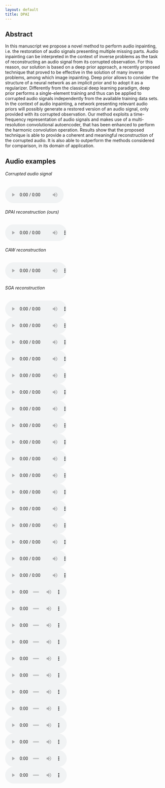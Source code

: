 ```yaml
---
layout: default
title: DPAI
---
```


## Abstract

In this manuscript we propose a novel method to perform audio inpainting, i.e. the restoration of audio signals presenting multiple missing parts. Audio inpainting can be interpreted in the context of inverse problems as the task of reconstructing an audio signal from its corrupted observation. For this reason, our solution is based on a deep prior approach, a recently proposed technique that proved to be effective in the solution of many inverse problems, among which image inpainting.
Deep prior allows to consider the structure of a neural network as an implicit prior and to adopt it as a regularizer. Differently from the classical deep learning paradigm, deep prior performs a single-element training and thus can be applied to corrupted audio signals independently from the available training data sets. In the context of audio inpainting, a network presenting relevant audio priors will possibly generate a restored version of an audio signal, only provided with its corrupted observation.
Our method exploits a time-frequency representation of audio signals and makes use of a multi-resolution convolutional autoencoder, that has been enhanced to perform the harmonic convolution operation. Results show that the proposed technique is able to provide a coherent and meaningful reconstruction of the corrupted audio. It is also able to outperform the methods considered for comparison, in its domain of application.

## Audio examples

<div class="container">
   <div class="column-1">
     <h6>Corrupted audio signal</h6>
     <audio src="audio/example0/audio_original_masked.wav" controls preload style="width: 190px;"></audio>
   </div>
   <div class="column-2">
     <h6>DPAI reconstruction (ours)</h6>
     <audio src="audio/example0/dpai.wav" controls preload style="width: 200px;"></audio>
   </div>
   <div class="column-3">
     <h6>CAW reconstruction</h6>
     <audio src="audio/example0/caw.wav" controls preload style="width: 200px;"></audio>
   </div>
   <div class="column-4">
     <h6>SGA reconstruction</h6>
     <audio src="audio/example0/sga.wav" controls preload style="width: 200px;"></audio>
   </div>
</div>

<div class="container">
   <div class="column-1">
     <audio src="audio/example1/audio_original_masked.wav" controls preload style="width: 200px;"></audio>
   </div>
   <div class="column-2">
     <audio src="audio/example1/dpai.wav" controls preload style="width: 200px;"></audio>
   </div>
   <div class="column-3">
     <audio src="audio/example1/caw.wav" controls preload style="width: 200px;"></audio>
   </div>
   <div class="column-4">
     <audio src="audio/example1/sga.wav" controls preload style="width: 200px;"></audio>
   </div>
</div>

<div class="container">
   <div class="column-1">
     <audio src="audio/example2/audio_original_masked.wav" controls preload style="width: 200px;"></audio>
   </div>
   <div class="column-2">
     <audio src="audio/example2/dpai.wav" controls preload style="width: 200px;"></audio>
   </div>
   <div class="column-3">
     <audio src="audio/example2/caw.wav" controls preload style="width: 200px;"></audio>
   </div>
   <div class="column-4">
     <audio src="audio/example2/sga.wav" controls preload style="width: 200px;"></audio>
   </div>
</div>

<div class="container">
   <div class="column-1">
     <audio src="audio/example3/audio_original_masked.wav" controls preload style="width: 200px;"></audio>
   </div>
   <div class="column-2">
     <audio src="audio/example3/dpai.wav" controls preload style="width: 200px;"></audio>
   </div>
   <div class="column-3">
     <audio src="audio/example3/caw.wav" controls preload style="width: 200px;"></audio>
   </div>
   <div class="column-4">
     <audio src="audio/example3/sga.wav" controls preload style="width: 200px;"></audio>
   </div>
</div>

<div class="container">
   <div class="column-1">
     <audio src="audio/example4/audio_original_masked.wav" controls preload style="width: 200px;"></audio>
   </div>
   <div class="column-2">
     <audio src="audio/example4/dpai.wav" controls preload style="width: 200px;"></audio>
   </div>
   <div class="column-3">
     <audio src="audio/example4/caw.wav" controls preload style="width: 200px;"></audio>
   </div>
   <div class="column-4">
     <audio src="audio/example4/sga.wav" controls preload style="width: 200px;"></audio>
   </div>
</div>

<div class="container">
   <div class="column-1">
     <audio src="audio/example5/audio_original_masked.wav" controls preload style="width: 200px;"></audio>
   </div>
   <div class="column-2">
     <audio src="audio/example5/dpai.wav" controls preload style="width: 200px;"></audio>
   </div>
   <div class="column-3">
     <audio src="audio/example5/caw.wav" controls preload style="width: 200px;"></audio>
   </div>
   <div class="column-4">
     <audio src="audio/example5/sga.wav" controls preload style="width: 200px;"></audio>
   </div>
</div>

<div class="container">
   <div class="column-1">
     <audio src="audio/example6/audio_original_masked.wav" controls preload style="width: 200px;"></audio>
   </div>
   <div class="column-2">
     <audio src="audio/example6/dpai.wav" controls preload style="width: 200px;"></audio>
   </div>
   <div class="column-3">
     <audio src="audio/example6/caw.wav" controls preload style="width: 200px;"></audio>
   </div>
   <div class="column-4">
     <audio src="audio/example6/sga.wav" controls preload style="width: 200px;"></audio>
   </div>
</div>

<div class="container">
   <div class="column-1">
     <audio src="audio/example7/audio_original_masked.wav" controls preload style="width: 200px;"></audio>
   </div>
   <div class="column-2">
     <audio src="audio/example7/dpai.wav" controls preload style="width: 200px;"></audio>
   </div>
   <div class="column-3">
     <audio src="audio/example7/caw.wav" controls preload style="width: 200px;"></audio>
   </div>
   <div class="column-4">
     <audio src="audio/example7/sga.wav" controls preload style="width: 200px;"></audio>
   </div>
</div>
